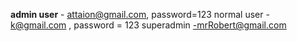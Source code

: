 **admin user** - attaion@gmail.com, password=123
normal user - k@gmail.com , password = 123
superadmin -mrRobert@gmail.com
